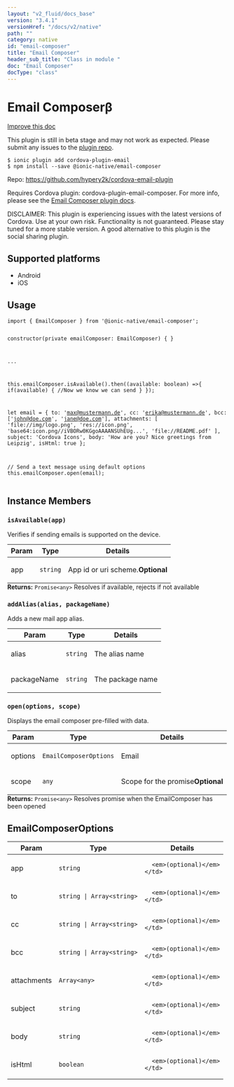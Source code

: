 ```yaml
---
layout: "v2_fluid/docs_base"
version: "3.4.1"
versionHref: "/docs/v2/native"
path: ""
category: native
id: "email-composer"
title: "Email Composer"
header_sub_title: "Class in module "
doc: "Email Composer"
docType: "class"
---
```


<h1 class="api-title">Email Composer<span class="beta" title="beta">&beta;</span></h1>

<a class="improve-v2-docs" href="http://github.com/driftyco/ionic-native/edit/master/src/@ionic-native/plugins/email-composer/index.ts#L23">
  Improve this doc
</a>




<p class="beta-notice">
  This plugin is still in beta stage and may not work as expected. Please
  submit any issues to the <a target="_blank"
  href="https://github.com/hypery2k/cordova-email-plugin/issues">plugin repo</a>.
</p>



<pre><code class="nohighlight">$ ionic plugin add cordova-plugin-email
$ npm install --save @ionic-native/email-composer
</code></pre>
<p>Repo:
  <a href="https://github.com/hypery2k/cordova-email-plugin">
    https://github.com/hypery2k/cordova-email-plugin
  </a>
</p>


<p>Requires Cordova plugin: cordova-plugin-email-composer. For more info, please see the <a href="https://github.com/hypery2k/cordova-email-plugin">Email Composer plugin docs</a>.</p>
<p>DISCLAIMER: This plugin is experiencing issues with the latest versions of Cordova. Use at your own risk. Functionality is not guaranteed. Please stay tuned for a more stable version.
A good alternative to this plugin is the social sharing plugin.</p>




<h2>Supported platforms</h2>
<ul>
  <li>Android</li><li>iOS</li>
</ul>






<h2>Usage</h2>
<pre><code class="lang-typescript">import { EmailComposer } from &#39;@ionic-native/email-composer&#39;;

constructor(private emailComposer: EmailComposer) { }

...


this.emailComposer.isAvailable().then((available: boolean) =&gt;{
 if(available) {
   //Now we know we can send
 }
});

let email = {
  to: &#39;max@mustermann.de&#39;,
  cc: &#39;erika@mustermann.de&#39;,
  bcc: [&#39;john@doe.com&#39;, &#39;jane@doe.com&#39;],
  attachments: [
    &#39;file://img/logo.png&#39;,
    &#39;res://icon.png&#39;,
    &#39;base64:icon.png//iVBORw0KGgoAAAANSUhEUg...&#39;,
    &#39;file://README.pdf&#39;
  ],
  subject: &#39;Cordova Icons&#39;,
  body: &#39;How are you? Nice greetings from Leipzig&#39;,
  isHtml: true
};

// Send a text message using default options
this.emailComposer.open(email);
</code></pre>








<h2>Instance Members</h2>
<h3><a class="anchor" name="isAvailable" href="#isAvailable"></a><code>isAvailable(app)</code></h3>


Verifies if sending emails is supported on the device.

<table class="table param-table" style="margin:0;">
  <thead>
  <tr>
    <th>Param</th>
    <th>Type</th>
    <th>Details</th>
  </tr>
  </thead>
  <tbody>
  <tr>
    <td>
      app</td>
    <td>
      <code>string</code>
    </td>
    <td>
      <p>App id or uri scheme.<strong class="tag">Optional</strong></p>
</td>
  </tr>
  </tbody>
</table>

<div class="return-value" markdown="1">
  <i class="icon ion-arrow-return-left"></i>
  <b>Returns:</b> <code>Promise&lt;any&gt;</code> Resolves if available, rejects if not available
</div><h3><a class="anchor" name="addAlias" href="#addAlias"></a><code>addAlias(alias,&nbsp;packageName)</code></h3>


Adds a new mail app alias.

<table class="table param-table" style="margin:0;">
  <thead>
  <tr>
    <th>Param</th>
    <th>Type</th>
    <th>Details</th>
  </tr>
  </thead>
  <tbody>
  <tr>
    <td>
      alias</td>
    <td>
      <code>string</code>
    </td>
    <td>
      <p>The alias name</p>
</td>
  </tr>
  
  <tr>
    <td>
      packageName</td>
    <td>
      <code>string</code>
    </td>
    <td>
      <p>The package name</p>
</td>
  </tr>
  </tbody>
</table>

<h3><a class="anchor" name="open" href="#open"></a><code>open(options,&nbsp;scope)</code></h3>




Displays the email composer pre-filled with data.

<table class="table param-table" style="margin:0;">
  <thead>
  <tr>
    <th>Param</th>
    <th>Type</th>
    <th>Details</th>
  </tr>
  </thead>
  <tbody>
  <tr>
    <td>
      options</td>
    <td>
      <code>EmailComposerOptions</code>
    </td>
    <td>
      <p>Email</p>
</td>
  </tr>
  
  <tr>
    <td>
      scope</td>
    <td>
      <code>any</code>
    </td>
    <td>
      <p>Scope for the promise<strong class="tag">Optional</strong></p>
</td>
  </tr>
  </tbody>
</table>

<div class="return-value" markdown="1">
  <i class="icon ion-arrow-return-left"></i>
  <b>Returns:</b> <code>Promise&lt;any&gt;</code> Resolves promise when the EmailComposer has been opened
</div>





<h2><a class="anchor" name="EmailComposerOptions" href="#EmailComposerOptions"></a>EmailComposerOptions</h2>

<table class="table param-table" style="margin:0;">
  <thead>
  <tr>
    <th>Param</th>
    <th>Type</th>
    <th>Details</th>
  </tr>
  </thead>
  <tbody>
  
  <tr>
    <td>
      app
    </td>
    <td>
      <code>string</code>
    </td>
    <td>
      
      <em>(optional)</em>
    </td>
  </tr>
  
  <tr>
    <td>
      to
    </td>
    <td>
      <code>string | Array&lt;string&gt;</code>
    </td>
    <td>
      
      <em>(optional)</em>
    </td>
  </tr>
  
  <tr>
    <td>
      cc
    </td>
    <td>
      <code>string | Array&lt;string&gt;</code>
    </td>
    <td>
      
      <em>(optional)</em>
    </td>
  </tr>
  
  <tr>
    <td>
      bcc
    </td>
    <td>
      <code>string | Array&lt;string&gt;</code>
    </td>
    <td>
      
      <em>(optional)</em>
    </td>
  </tr>
  
  <tr>
    <td>
      attachments
    </td>
    <td>
      <code>Array&lt;any&gt;</code>
    </td>
    <td>
      
      <em>(optional)</em>
    </td>
  </tr>
  
  <tr>
    <td>
      subject
    </td>
    <td>
      <code>string</code>
    </td>
    <td>
      
      <em>(optional)</em>
    </td>
  </tr>
  
  <tr>
    <td>
      body
    </td>
    <td>
      <code>string</code>
    </td>
    <td>
      
      <em>(optional)</em>
    </td>
  </tr>
  
  <tr>
    <td>
      isHtml
    </td>
    <td>
      <code>boolean</code>
    </td>
    <td>
      
      <em>(optional)</em>
    </td>
  </tr>
  
  </tbody>
</table>





